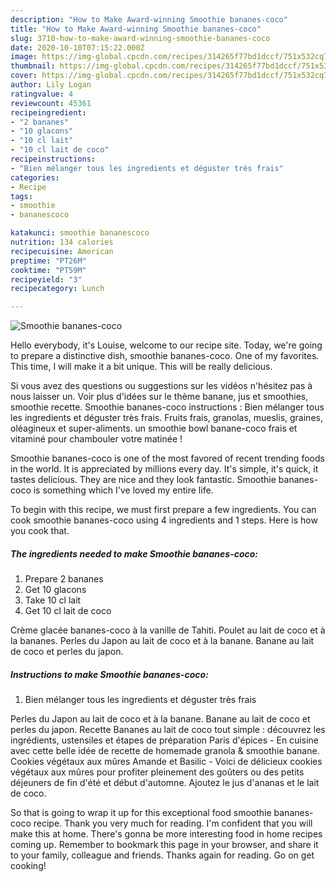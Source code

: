 ```yaml
---
description: "How to Make Award-winning Smoothie bananes-coco"
title: "How to Make Award-winning Smoothie bananes-coco"
slug: 3710-how-to-make-award-winning-smoothie-bananes-coco
date: 2020-10-10T07:15:22.000Z
image: https://img-global.cpcdn.com/recipes/314265f77bd1dccf/751x532cq70/smoothie-bananes-coco-photo-principale-de-la-recette.jpg
thumbnail: https://img-global.cpcdn.com/recipes/314265f77bd1dccf/751x532cq70/smoothie-bananes-coco-photo-principale-de-la-recette.jpg
cover: https://img-global.cpcdn.com/recipes/314265f77bd1dccf/751x532cq70/smoothie-bananes-coco-photo-principale-de-la-recette.jpg
author: Lily Logan
ratingvalue: 4
reviewcount: 45361
recipeingredient:
- "2 bananes"
- "10 glacons"
- "10 cl lait"
- "10 cl lait de coco"
recipeinstructions:
- "Bien mélanger tous les ingredients et déguster très frais"
categories:
- Recipe
tags:
- smoothie
- bananescoco

katakunci: smoothie bananescoco 
nutrition: 134 calories
recipecuisine: American
preptime: "PT26M"
cooktime: "PT59M"
recipeyield: "3"
recipecategory: Lunch

---
```



![Smoothie bananes-coco](https://img-global.cpcdn.com/recipes/314265f77bd1dccf/751x532cq70/smoothie-bananes-coco-photo-principale-de-la-recette.jpg)

Hello everybody, it's Louise, welcome to our recipe site. Today, we're going to prepare a distinctive dish, smoothie bananes-coco. One of my favorites. This time, I will make it a bit unique. This will be really delicious.

Si vous avez des questions ou suggestions sur les vidéos n&#39;hésitez pas à nous laisser un. Voir plus d&#39;idées sur le thème banane, jus et smoothies, smoothie recette. Smoothie bananes-coco instructions : Bien mélanger tous les ingredients et déguster très frais. Fruits frais, granolas, mueslis, graines, oléagineux et super-aliments. un smoothie bowl banane-coco frais et vitaminé pour chambouler votre matinée !

Smoothie bananes-coco is one of the most favored of recent trending foods in the world. It is appreciated by millions every day. It's simple, it's quick, it tastes delicious. They are nice and they look fantastic. Smoothie bananes-coco is something which I've loved my entire life.


To begin with this recipe, we must first prepare a few ingredients. You can cook smoothie bananes-coco using 4 ingredients and 1 steps. Here is how you cook that.

<!--inarticleads1-->

##### The ingredients needed to make Smoothie bananes-coco:

1. Prepare 2 bananes
1. Get 10 glacons
1. Take 10 cl lait
1. Get 10 cl lait de coco


Crème glacée bananes-coco à la vanille de Tahiti. Poulet au lait de coco et à la bananes. Perles du Japon au lait de coco et à la banane. Banane au lait de coco et perles du japon. 

<!--inarticleads2-->

##### Instructions to make Smoothie bananes-coco:

1. Bien mélanger tous les ingredients et déguster très frais


Perles du Japon au lait de coco et à la banane. Banane au lait de coco et perles du japon. Recette Bananes au lait de coco tout simple : découvrez les ingrédients, ustensiles et étapes de préparation Paris d&#39;épices - En cuisine avec cette belle idée de recette de homemade granola &amp; smoothie banane. Cookies végétaux aux mûres Amande et Basilic - Voici de délicieux cookies végétaux aux mûres pour profiter pleinement des goûters ou des petits déjeuners de fin d&#39;été et début d&#39;automne. Ajoutez le jus d&#39;ananas et le lait de coco. 

So that is going to wrap it up for this exceptional food smoothie bananes-coco recipe. Thank you very much for reading. I'm confident that you will make this at home. There's gonna be more interesting food in home recipes coming up. Remember to bookmark this page in your browser, and share it to your family, colleague and friends. Thanks again for reading. Go on get cooking!

